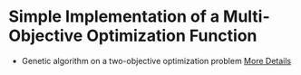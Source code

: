 # Simple Implementation of a Multi-Objective Optimization Function

- Genetic algorithm on a two-objective optimization problem [More Details](https://medium.com/p/1e1e054506b6/)
